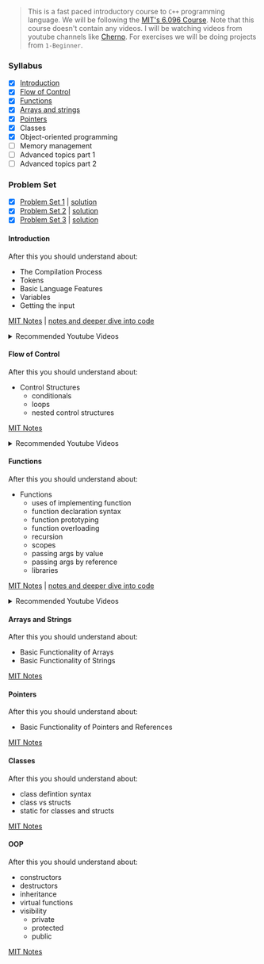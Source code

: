 > This is a fast paced introductory course to `C++` programming language. We will be following the [MIT's 6.096 Course](https://ocw.mit.edu/courses/electrical-engineering-and-computer-science/6-096-introduction-to-c-january-iap-2011/index.htm). Note that this course doesn't contain any videos. I will be watching videos from youtube channels like [Cherno](https://www.youtube.com/c/TheChernoProject). For exercises we will be doing projects from `1-Beginner`.

### Syllabus

- [x] [Introduction](https://github.com/kana800/myProjects/tree/master/study/projectintroduction/introductiontocpp#introduction)
- [x] [Flow of Control](https://github.com/kana800/myProjects/tree/master/study/projectintroduction/introductiontocpp#flow-of-control)
- [x] [Functions](https://github.com/kana800/myProjects/tree/master/study/projectintroduction/introductiontocpp#functions)
- [x] [Arrays and strings](https://github.com/kana800/myProjects/tree/master/study/projectintroduction/introductiontocpp#functions)
- [x] [Pointers](https://github.com/kana800/myProjects/tree/master/study/projectintroduction/introductiontocpp#functions)
- [x] Classes
- [x] Object-oriented programming
- [ ] Memory management
- [ ] Advanced topics part 1
- [ ] Advanced topics part 2

### Problem Set

- [x] [Problem Set 1](https://ocw.mit.edu/courses/electrical-engineering-and-computer-science/6-096-introduction-to-c-january-iap-2011/assignments/MIT6_096IAP11_assn01.pdf) | [solution](ps/ps1.md)
- [x] [Problem Set 2](https://ocw.mit.edu/courses/electrical-engineering-and-computer-science/6-096-introduction-to-c-january-iap-2011/assignments/MIT6_096IAP11_assn02.pdf) | [solution](ps/ps2.md)
- [x] [Problem Set 3]() | [solution](ps/ps3.md)

#### Introduction

After this you should understand about:

- The Compilation Process 
- Tokens
- Basic Language Features
- Variables
- Getting the input

[MIT Notes](https://ocw.mit.edu/courses/electrical-engineering-and-computer-science/6-096-introduction-to-c-january-iap-2011/lecture-notes/MIT6_096IAP11_lec01.pdf) | [notes and deeper dive into code](introduction.md)

<details>
<summary>Recommended Youtube Videos</summary>

- [Welcome to C++ by Cherno](https://www.youtube.com/watch?v=18c3MTX0PK0&list=PLlrATfBNZ98dudnM48yfGUldqGD0S4FFb&index=1)
- [How C++ Works](https://www.youtube.com/watch?v=SfGuIVzE_Os&list=PLlrATfBNZ98dudnM48yfGUldqGD0S4FFb&index=5)
- [How the C++ Compiler Works](https://www.youtube.com/watch?v=SfGuIVzE_Os&list=PLlrATfBNZ98dudnM48yfGUldqGD0S4FFb&index=6)
- [How the C++ Linker Works](https://www.youtube.com/watch?v=SfGuIVzE_Os&list=PLlrATfBNZ98dudnM48yfGUldqGD0S4FFb&index=7)
- [Variables in C++](https://www.youtube.com/watch?v=SfGuIVzE_Os&list=PLlrATfBNZ98dudnM48yfGUldqGD0S4FFb&index=8)
- [Debug in C++](https://www.youtube.com/watch?v=SfGuIVzE_Os&list=PLlrATfBNZ98dudnM48yfGUldqGD0S4FFb&index=11)

</details>


#### Flow of Control

After this you should understand about:

- Control Structures
	- conditionals
	- loops
	- nested control structures

[MIT Notes](https://ocw.mit.edu/courses/electrical-engineering-and-computer-science/6-096-introduction-to-c-january-iap-2011/lecture-notes/MIT6_096IAP11_lec02.pdf)

<details>
<summary>Recommended Youtube Videos</summary>

- [Loops in C++](https://www.youtube.com/watch?v=_1AwR-un4Hk&list=PLlrATfBNZ98dudnM48yfGUldqGD0S4FFb&index=14)
- [Control Flow in C++](https://www.youtube.com/watch?v=a3IZ8WaIFAA&list=PLlrATfBNZ98dudnM48yfGUldqGD0S4FFb&index=15)

</details>

#### Functions

After this you should understand about:

- Functions
	- uses of implementing function
	- function declaration syntax
	- function prototyping
	- function overloading
	- recursion
	- scopes
	- passing args by value
	- passing args by reference
	- libraries

[MIT Notes](https://ocw.mit.edu/courses/electrical-engineering-and-computer-science/6-096-introduction-to-c-january-iap-2011/lecture-notes/MIT6_096IAP11_lec03.pdf) | [notes and deeper dive into code](function.md)

<details>
<summary>Recommended Youtube Videos</summary>

- [Functions in C++](https://www.youtube.com/watch?v=V9zuox47zr0&list=PLlrATfBNZ98dudnM48yfGUldqGD0S4FFb&index=9)
- [Scopes in C](https://www.youtube.com/watch?v=_8-ht2AKyH4)

</details>

#### Arrays and Strings

After this you should understand about:

- Basic Functionality of Arrays
- Basic Functionality of Strings

[MIT Notes]()

#### Pointers 

After this you should understand about:

- Basic Functionality of Pointers and References

[MIT Notes]()

#### Classes

After this you should understand about:

- class defintion syntax
- class vs structs
- static for classes and structs

[MIT Notes]()

#### OOP

After this you should understand about:

- constructors
- destructors
- inheritance
- virtual functions
- visibility
	- private
	- protected
	- public

[MIT Notes]()

